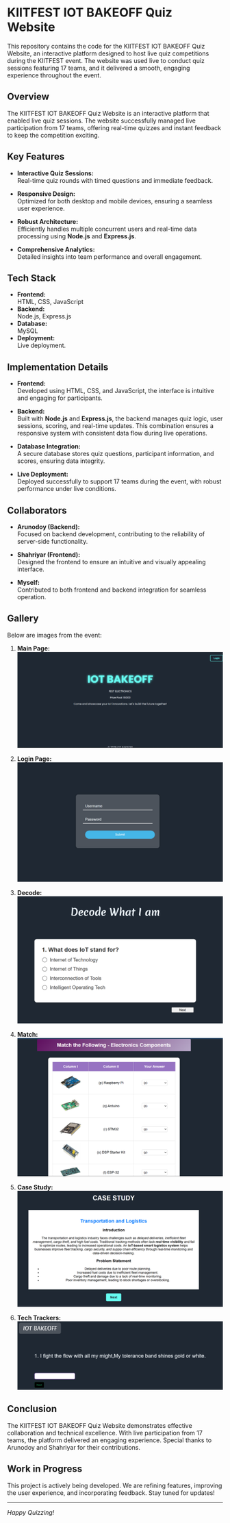 # KIITFEST IOT BAKEOFF Quiz Website

This repository contains the code for the KIITFEST IOT BAKEOFF Quiz Website, an interactive platform designed to host live quiz competitions during the KIITFEST event. The website was used live to conduct quiz sessions featuring 17 teams, and it delivered a smooth, engaging experience throughout the event.

## Overview

The KIITFEST IOT BAKEOFF Quiz Website is an interactive platform that enabled live quiz sessions. The website successfully managed live participation from 17 teams, offering real-time quizzes and instant feedback to keep the competition exciting.

## Key Features

- **Interactive Quiz Sessions:**  
  Real-time quiz rounds with timed questions and immediate feedback.

- **Responsive Design:**  
  Optimized for both desktop and mobile devices, ensuring a seamless user experience.

- **Robust Architecture:**  
  Efficiently handles multiple concurrent users and real-time data processing using **Node.js** and **Express.js**.

- **Comprehensive Analytics:**  
  Detailed insights into team performance and overall engagement.

## Tech Stack

- **Frontend:**  
  HTML, CSS, JavaScript
- **Backend:**  
  Node.js, Express.js
- **Database:**  
  MySQL
- **Deployment:**  
  Live deployment.

## Implementation Details

- **Frontend:**  
  Developed using HTML, CSS, and JavaScript, the interface is intuitive and engaging for participants.

- **Backend:**  
  Built with **Node.js** and **Express.js**, the backend manages quiz logic, user sessions, scoring, and real-time updates. This combination ensures a responsive system with consistent data flow during live operations.

- **Database Integration:**  
  A secure database stores quiz questions, participant information, and scores, ensuring data integrity.

- **Live Deployment:**  
  Deployed successfully to support 17 teams during the event, with robust performance under live conditions.

## Collaborators

- **Arunodoy (Backend):**  
  Focused on backend development, contributing to the reliability of server-side functionality.

- **Shahriyar (Frontend):**  
  Designed the frontend to ensure an intuitive and visually appealing interface.

- **Myself:**  
  Contributed to both frontend and backend integration for seamless operation.

## Gallery

Below are images from the event:

1. **Main Page:**  
   ![Main Page](https://github.com/Sanjaygenius777/kiitfest8.0_IOT_BAKEOFF/blob/4a1cd3c89cd860bbdb099d4b6e97465e640a30be/main%20iot.png "Main Page")

2. **Login Page:**  
   ![Login Page](https://github.com/Sanjaygenius777/kiitfest8.0_IOT_BAKEOFF/blob/5f74ff6111299ac770240a0e5f2d89eb7864ea77/login%20iot.png "Login Page")

3. **Decode:**  
   ![Decode](https://github.com/Sanjaygenius777/kiitfest8.0_IOT_BAKEOFF/blob/5f74ff6111299ac770240a0e5f2d89eb7864ea77/decode%20iot.png "Decode")

4. **Match:**  
   ![Match](https://github.com/Sanjaygenius777/kiitfest8.0_IOT_BAKEOFF/blob/5f74ff6111299ac770240a0e5f2d89eb7864ea77/match%20iot.png "MTF")

5. **Case Study:**  
   ![Case Study](https://github.com/Sanjaygenius777/kiitfest8.0_IOT_BAKEOFF/blob/5f74ff6111299ac770240a0e5f2d89eb7864ea77/case%20iot.png "Case Study")

6. **Tech Trackers:**  
   ![Tech Trackers](https://github.com/Sanjaygenius777/kiitfest8.0_IOT_BAKEOFF/blob/5f74ff6111299ac770240a0e5f2d89eb7864ea77/trakers.png "Tech Trackers")

## Conclusion

The KIITFEST IOT BAKEOFF Quiz Website demonstrates effective collaboration and technical excellence. With live participation from 17 teams, the platform delivered an engaging experience. Special thanks to Arunodoy and Shahriyar for their contributions.

## Work in Progress

This project is actively being developed. We are refining features, improving the user experience, and incorporating feedback. Stay tuned for updates!

---

*Happy Quizzing!*
